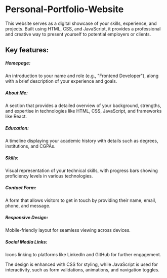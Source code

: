 # Personal-Portfolio-Website
This website serves as a digital showcase of your skills, experience, and projects. Built using HTML, CSS, and JavaScript, it provides a professional and creative way to present yourself to potential employers or clients.

## Key features:

##### Homepage: 
An introduction to your name and role (e.g., "Frontend Developer"), along with a brief description of your experience and goals.
##### About Me:
A section that provides a detailed overview of your background, strengths, and expertise in technologies like HTML, CSS, JavaScript, and frameworks like React.
##### Education:
A timeline displaying your academic history with details such as degrees, institutions, and CGPAs.
##### Skills:
Visual representation of your technical skills, with progress bars showing proficiency levels in various technologies.
##### Contact Form: 
A form that allows visitors to get in touch by providing their name, email, phone, and message.
##### Responsive Design: 
Mobile-friendly layout for seamless viewing across devices.
##### Social Media Links:
Icons linking to platforms like LinkedIn and GitHub for further engagement.



The design is enhanced with CSS for styling, while JavaScript is used for interactivity, such as form validations, animations, and navigation toggles.







